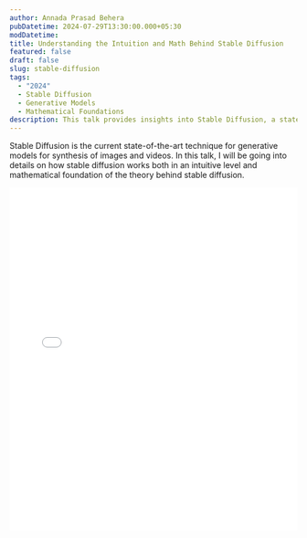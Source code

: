 ```yaml
---
author: Annada Prasad Behera
pubDatetime: 2024-07-29T13:30:00.000+05:30
modDatetime:
title: Understanding the Intuition and Math Behind Stable Diffusion
featured: false
draft: false
slug: stable-diffusion
tags:
  - "2024"
  - Stable Diffusion
  - Generative Models
  - Mathematical Foundations
description: This talk provides insights into Stable Diffusion, a state-of-the-art technique for generative models in image and video synthesis. It explains the intuitive and mathematical foundations of stable diffusion, offering a deeper understanding of how it works.
---
```


Stable Diffusion is the current state-of-the-art technique for generative
models for synthesis of images and videos. In this talk, I will be going
into details on how stable diffusion works both in an intuitive level
and mathematical foundation of the theory behind stable diffusion.

<embed src="/labtalks/assets/slides/2024-07-29--Annada--Stable-Diffusion.pdf" type="application/pdf" width="100%" height="600px">
